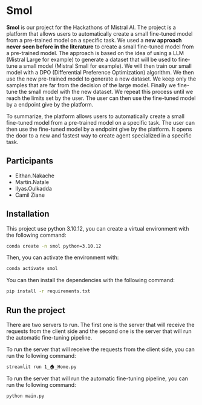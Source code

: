 # Smol

**Smol** is our project for the Hackathons of Mistral AI. The project is a platform that allows users to automatically create a small fine-tuned model from a pre-trained model on a specific task. We used a **new approach never seen before in the literature** to create a small fine-tuned model from a pre-trained model.
The approach is based on the idea of using a LLM (Mistral Large for example) to generate a dataset that will be used to fine-tune a small model (Mistral Small for example). We will then train our small model with a DPO (Differential Preference Optimization) algorithm. We then use the new pre-trained model to generate a new dataset. We keep only the samples that are far from the decision of the large model. Finally we fine-tune the small model with the new dataset. We repeat this process until we reach the limits set by the user. The user can then use the fine-tuned model by a endpoint give by the platform.

To summarize, the platform allows users to automatically create a small fine-tuned model from a pre-trained model on a specific task. The user can then use the fine-tuned model by a endpoint give by the platform. 
It opens the door to a new and fastest way to create agent specialized in a specific task.

## Participants
- Eithan.Nakache
- Martin.Natale
- Ilyas.Oulkadda
- Camil Ziane

## Installation
This project use python 3.10.12, you can create a virtual environment with the following command:

```bash
conda create -n smol python=3.10.12
```

Then, you can activate the environment with:

```bash
conda activate smol
```

You can then install the dependencies with the following command:

```bash
pip install -r requirements.txt
```

## Run the project
There are two servers to run. The first one is the server that will receive the requests from the client side and the second one is the server that will run the automatic fine-tuning pipeline.

To run the server that will receive the requests from the client side, you can run the following command:

```bash
streamlit run 1_🏠_Home.py
```

To run the server that will run the automatic fine-tuning pipeline, you can run the following command:

```bash
python main.py
```